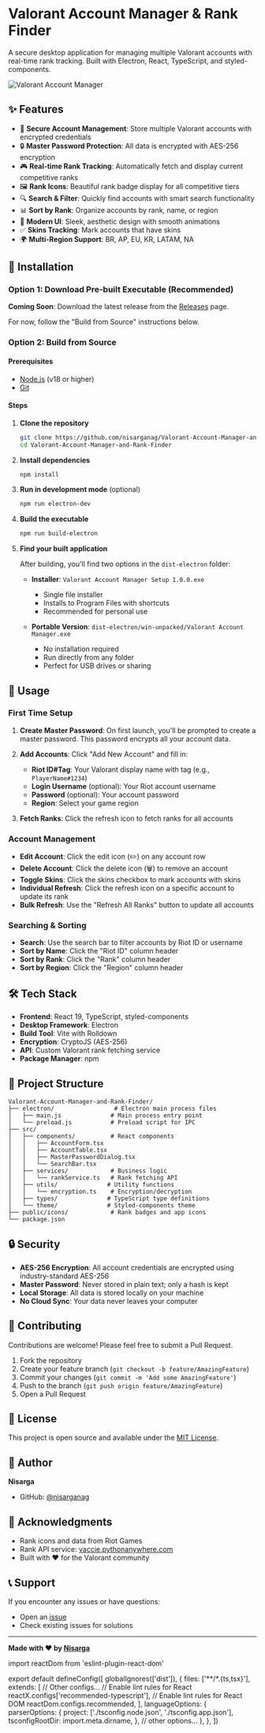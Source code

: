 # Valorant Account Manager & Rank Finder

A secure desktop application for managing multiple Valorant accounts with real-time rank tracking. Built with Electron, React, TypeScript, and styled-components.

![Valorant Account Manager](public/icons/Valorant_Account_Manager.png)

## ✨ Features

- 🔐 **Secure Account Management**: Store multiple Valorant accounts with encrypted credentials
- 🔒 **Master Password Protection**: All data is encrypted with AES-256 encryption
- 🎮 **Real-time Rank Tracking**: Automatically fetch and display current competitive ranks
- 🖼️ **Rank Icons**: Beautiful rank badge display for all competitive tiers
- 🔍 **Search & Filter**: Quickly find accounts with smart search functionality
- 📊 **Sort by Rank**: Organize accounts by rank, name, or region
- 🎨 **Modern UI**: Sleek, aesthetic design with smooth animations
- ✅ **Skins Tracking**: Mark accounts that have skins
- 🌍 **Multi-Region Support**: BR, AP, EU, KR, LATAM, NA

## 🚀 Installation

### Option 1: Download Pre-built Executable (Recommended)

**Coming Soon**: Download the latest release from the [Releases](https://github.com/nisarganag/Valorant-Account-Manager-and-Rank-Finder/releases) page.

For now, follow the "Build from Source" instructions below.

### Option 2: Build from Source

#### Prerequisites
- [Node.js](https://nodejs.org/) (v18 or higher)
- [Git](https://git-scm.com/)

#### Steps

1. **Clone the repository**
   ```bash
   git clone https://github.com/nisarganag/Valorant-Account-Manager-and-Rank-Finder.git
   cd Valorant-Account-Manager-and-Rank-Finder
   ```

2. **Install dependencies**
   ```bash
   npm install
   ```

3. **Run in development mode** (optional)
   ```bash
   npm run electron-dev
   ```

4. **Build the executable**
   ```bash
   npm run build-electron
   ```

5. **Find your built application**
   
   After building, you'll find two options in the `dist-electron` folder:
   
   - **Installer**: `Valorant Account Manager Setup 1.0.0.exe`
     - Single file installer
     - Installs to Program Files with shortcuts
     - Recommended for personal use
   
   - **Portable Version**: `dist-electron/win-unpacked/Valorant Account Manager.exe`
     - No installation required
     - Run directly from any folder
     - Perfect for USB drives or sharing

## 📖 Usage

### First Time Setup

1. **Create Master Password**: On first launch, you'll be prompted to create a master password. This password encrypts all your account data.

2. **Add Accounts**: Click "Add New Account" and fill in:
   - **Riot ID#Tag**: Your Valorant display name with tag (e.g., `PlayerName#1234`)
   - **Login Username** (optional): Your Riot account username
   - **Password** (optional): Your account password
   - **Region**: Select your game region

3. **Fetch Ranks**: Click the refresh icon to fetch ranks for all accounts

### Account Management

- **Edit Account**: Click the edit icon (✏️) on any account row
- **Delete Account**: Click the delete icon (🗑️) to remove an account
- **Toggle Skins**: Click the skins checkbox to mark accounts with skins
- **Individual Refresh**: Click the refresh icon on a specific account to update its rank
- **Bulk Refresh**: Use the "Refresh All Ranks" button to update all accounts

### Searching & Sorting

- **Search**: Use the search bar to filter accounts by Riot ID or username
- **Sort by Name**: Click the "Riot ID" column header
- **Sort by Rank**: Click the "Rank" column header
- **Sort by Region**: Click the "Region" column header

## 🛠️ Tech Stack

- **Frontend**: React 19, TypeScript, styled-components
- **Desktop Framework**: Electron
- **Build Tool**: Vite with Rolldown
- **Encryption**: CryptoJS (AES-256)
- **API**: Custom Valorant rank fetching service
- **Package Manager**: npm

## 📁 Project Structure

```
Valorant-Account-Manager-and-Rank-Finder/
├── electron/                 # Electron main process files
│   ├── main.js              # Main process entry point
│   └── preload.js           # Preload script for IPC
├── src/
│   ├── components/          # React components
│   │   ├── AccountForm.tsx
│   │   ├── AccountTable.tsx
│   │   ├── MasterPasswordDialog.tsx
│   │   └── SearchBar.tsx
│   ├── services/            # Business logic
│   │   └── rankService.ts   # Rank fetching API
│   ├── utils/              # Utility functions
│   │   └── encryption.ts    # Encryption/decryption
│   ├── types/              # TypeScript type definitions
│   └── theme/              # Styled-components theme
├── public/icons/            # Rank badges and app icons
└── package.json
```

## 🔒 Security

- **AES-256 Encryption**: All account credentials are encrypted using industry-standard AES-256
- **Master Password**: Never stored in plain text; only a hash is kept
- **Local Storage**: All data is stored locally on your machine
- **No Cloud Sync**: Your data never leaves your computer

## 🤝 Contributing

Contributions are welcome! Please feel free to submit a Pull Request.

1. Fork the repository
2. Create your feature branch (`git checkout -b feature/AmazingFeature`)
3. Commit your changes (`git commit -m 'Add some AmazingFeature'`)
4. Push to the branch (`git push origin feature/AmazingFeature`)
5. Open a Pull Request

## 📝 License

This project is open source and available under the [MIT License](LICENSE).

## 👤 Author

**Nisarga**
- GitHub: [@nisarganag](https://github.com/nisarganag)

## 🙏 Acknowledgments

- Rank icons and data from Riot Games
- Rank API service: [vaccie.pythonanywhere.com](https://vaccie.pythonanywhere.com)
- Built with ❤️ for the Valorant community

## 📞 Support

If you encounter any issues or have questions:
- Open an [issue](https://github.com/nisarganag/Valorant-Account-Manager-and-Rank-Finder/issues)
- Check existing issues for solutions

---

**Made with ❤️ by [Nisarga](https://github.com/nisarganag)**

import reactDom from 'eslint-plugin-react-dom'

export default defineConfig([
  globalIgnores(['dist']),
  {
    files: ['**/*.{ts,tsx}'],
    extends: [
      // Other configs...
      // Enable lint rules for React
      reactX.configs['recommended-typescript'],
      // Enable lint rules for React DOM
      reactDom.configs.recommended,
    ],
    languageOptions: {
      parserOptions: {
        project: ['./tsconfig.node.json', './tsconfig.app.json'],
        tsconfigRootDir: import.meta.dirname,
      },
      // other options...
    },
  },
])
```
